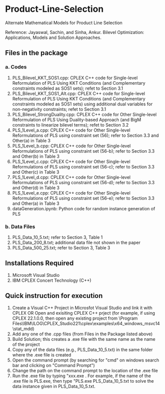 # Product-Line-Selection
Alternate Mathematical Models for Product Line Selection

Reference: Jayaswal, Sachin, and Sinha, Ankur. Bilevel Optimization: Applications, Models and Solution Approaches.

## Files in the package
### a. Codes
1. PLS_Bilevel_KKT_SOS1.cpp: CPLEX C++ code for Single-level Reformulation of PLS Using KKT Conditions (and Complementary constraints modeled as SOS1 sets); refet to Section 3.1
2. PLS_Bilevel_KKT_SOS1_Alt.cpp: CPLEX C++ code for Single-level Reformulation of PLS Using KKT Conditions (and Complementary constraints modeled as SOS1 sets) using additional dual variables for non-negativity constraints; refet to Section 3.1
3. PLS_Bilevel_StrongDuality.cpp: CPLEX C++ code for Other Single-level Reformulation of PLS Using Duality-based Approach (and BigM constraints to linearize bilevel terms); refet to Section 3.2
4. PLS_1Level_a.cpp: CPLEX C++ code for Other Single-level Reformulations of PLS using constraint set (56); refer to Section 3.3 and Other(a) in Table 3
5. PLS_1Level_b.cpp: CPLEX C++ code for Other Single-level Reformulations of PLS using constraint set (56-b); refer to Section 3.3 and Other(b) in Table 3
6. PLS_1Level_c.cpp: CPLEX C++ code for Other Single-level Reformulations of PLS using constraint set (56-c); refer to Section 3.3 and Other(c) in Table 3
7. PLS_1Level_d.cpp: CPLEX C++ code for Other Single-level Reformulations of PLS using constraint set (56-d); refer to Section 3.3 and Other(d) in Table 3
8. PLS_1Level_e.cpp: CPLEX C++ code for Other Single-level Reformulations of PLS using constraint set (56-e); refer to Section 3.3 and Other(a) in Table 3
9. dataGeneration.ipynb: Python code for random instance generation of PLS

### b. Data Files
1. PLS_Data_10_5.txt; refer to Section 3, Table 1
2. PLS_Data_200_8.txt; additional data file not shown in the paper
3. PLS_Data_500_25.txt; refer to Section 3, Table 3

## Installations Required
1. Microsoft Visual Studio 
2. IBM CPLEX Concert Technology (C++)

## Quick instruction for execution
1. Create a Visual C++ Project in Microsfot Visual Studio and link it with CPLEX OR Open and exisiting CPLEX C++ prject (for example, if using CPLEX 22.1.0.0, then open any existing project from \Program Files\IBM\ILOG\CPLEX_Studio221\cplex\examples\x64_windows_msvc14\stat_mdd)
2. Add any one of the .cpp files (from Files in the Package listed above)
3. Build Solution; this creates a .exe file with the same name as the name of the project
4. Copy any of the data files (e.g., PLS_Data_10_5.txt) in the same folder where the .exe file is created
5. Open the command prompt (by searching for "cmd" on windows search bar and clicking on "Command Prompt")
6. Change the path on the command prompt to the location of the .exe file
7. Run the .exe file by typing "xxx.exe <space> <name of the data file> <enter>. For example, if the name of the .exe file is PLS.exe, then type "PLS.exe PLS_Data_10_5.txt <enter> to solve the data instance given in PLS_Data_10_5.txt.
